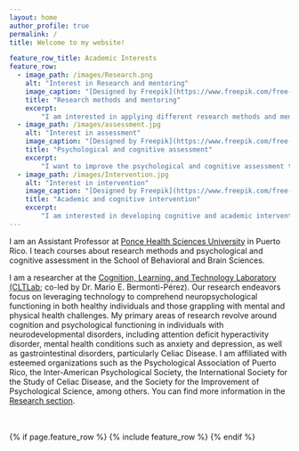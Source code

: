 ```yaml
---
layout: home
author_profile: true
permalink: /
title: Welcome to my website!

feature_row_title: Academic Interests
feature_row:
  - image_path: /images/Research.png
    alt: "Interest in Research and mentoring"
    image_caption: "[Designed by Freepik](https://www.freepik.com/free-photo/young-woman-sitting-library-using-books-computer_5495048.htm)"
    title: "Research methods and mentoring"
    excerpt:
        "I am interested in applying different research methods and mentoring students."
  - image_path: /images/assessment.jpg
    alt: "Interest in assessment"
    image_caption: "[Designed by Freepik](https://www.freepik.com/free-photo/kid-doing-occupational-therapy-session_18036573.htm?query=psychological&from_query=psychological+assessment)"
    title: "Psychological and cognitive assessment"
    excerpt:
        "I want to improve the psychological and cognitive assessment techniques."
  - image_path: /images/Intervention.jpg
    alt: "Interest in intervention"
    image_caption: "[Designed by Freepik](https://www.freepik.com/free-photo/young-woman-doing-speech-therapy-with-little-boy_18683349.htm#query=psychology%20child&position=46&from_view=search)"
    title: "Academic and cognitive intervention"
    excerpt:
        "I am interested in developing cognitive and academic interventions for school and university populations."
---
```


I am an Assistant Professor at [Ponce Health Sciences University](https://www.psm.edu/) in Puerto Rico. I teach courses about research methods and psychological and cognitive assessment in the School of Behavioral and Brain Sciences.

I am a researcher at the [Cognition, Learning, and Technology Laboratory (CLTLab](https://cognition-learning-tech-lab.github.io/); co-led by Dr. Mario E. Bermonti-Pérez). Our research endeavors focus on leveraging technology to comprehend neuropsychological functioning in both healthy individuals and those grappling with mental and physical health challenges. My primary areas of research revolve around cognition and psychological functioning in individuals with neurodevelopmental disorders, including attention deficit hyperactivity disorder, mental health conditions such as anxiety and depression, as well as gastrointestinal disorders, particularly Celiac Disease. I am affiliated with esteemed organizations such as the Psychological Association of Puerto Rico, the Inter-American Psychological Society, the International Society for the Study of Celiac Disease, and the Society for the Improvement of Psychological Science, among others. You can find more information in the <a href="{{ site.url }}{{ site.baseurl }}/research">Research section</a>.


<!-- Delete next line if you prefer not to have a feature row. -->
<br />
<br />
{% if page.feature_row %}
  {% include feature_row %}
{% endif %}
<!-- Delete previous lines if you prefer not to have a feature row. -->
